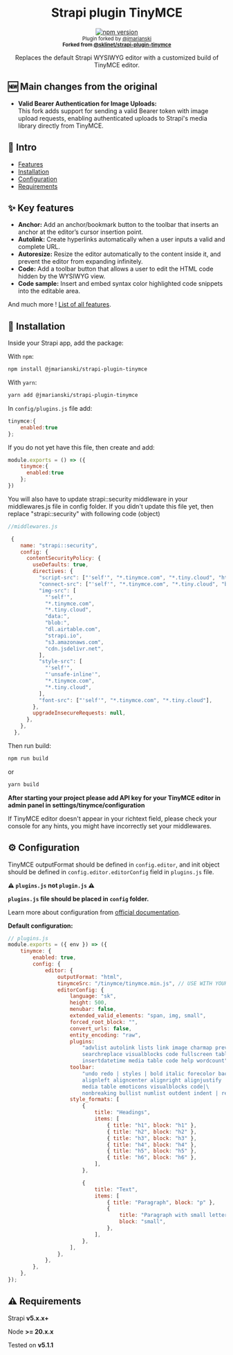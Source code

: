 <h1 align="center">Strapi plugin TinyMCE</h1>

<p align="center">
  <a href="https://github.com/jmarianski/strapi-plugin-tinymce">
    <img src="https://img.shields.io/npm/v/@jmarianski/strapi-plugin-tinymce?style=flat-square" alt="npm version" />
  </a>
  <br />
  <sub>
    Plugin forked by <a href="https://github.com/jmarianski">@jmarianski</a><br />
    <strong>Forked from <a href="https://github.com/sklinet/strapi-plugin-tinymce">@sklinet/strapi-plugin-tinymce</a></strong>
  </sub>
</p>

<p align="center">Replaces the default Strapi WYSIWYG editor with a customized build of TinyMCE editor.</p>

## 🆕 Main changes from the original

- **Valid Bearer Authentication for Image Uploads:**  
  This fork adds support for sending a valid Bearer token with image upload requests, enabling authenticated uploads to Strapi's media library directly from TinyMCE.

## 👋 Intro

* [Features](#features)
* [Installation](#installation)
* [Configuration](#configuration)
* [Requirements](#requirements)

## <a id="features"></a>✨ Key features

* **Anchor:** Add an anchor/bookmark button to the toolbar that inserts an anchor at the editor’s cursor insertion point.
* **Autolink:** Create hyperlinks automatically when a user inputs a valid and complete URL.
* **Autoresize:** Resize the editor automatically to the content inside it, and prevent the editor from expanding infinitely.
* **Code:** Add a toolbar button that allows a user to edit the HTML code hidden by the WYSIWYG view.
* **Code sample:** Insert and embed syntax color highlighted code snippets into the editable area.


And much more ! [List of all features](https://www.tiny.cloud/tinymce/features/).

## <a id="installation"></a>🔧 Installation

Inside your Strapi app, add the package:

With `npm`:
```bash
npm install @jmarianski/strapi-plugin-tinymce
```
With `yarn`:
```bash
yarn add @jmarianski/strapi-plugin-tinymce
```

In `config/plugins.js` file add:
```js
tinymce:{
    enabled:true
};
```

If you do not yet have this file, then create and add:
```js
module.exports = () => ({
    tinymce:{
      enabled:true
    };
})
```

You will also have to update strapi::security middleware in your middlewares.js file in config folder.
If you didn't update this file yet, then replace "strapi::security" with following code (object)
```js
//middlewares.js

 {
    name: "strapi::security",
    config: {
      contentSecurityPolicy: {
        useDefaults: true,  
        directives: {
          "script-src": ["'self'", "*.tinymce.com", "*.tiny.cloud", "https:"],
          "connect-src": ["'self'", "*.tinymce.com", "*.tiny.cloud", "blob:", "*.strapi.io"],
          "img-src": [
            "'self'",
            "*.tinymce.com",
            "*.tiny.cloud",
            "data:",
            "blob:",
            "dl.airtable.com",
            "strapi.io",
            "s3.amazonaws.com",
            "cdn.jsdelivr.net",
          ],
          "style-src": [
            "'self'",
            "'unsafe-inline'",
            "*.tinymce.com",
            "*.tiny.cloud",
          ],
          "font-src": ["'self'", "*.tinymce.com", "*.tiny.cloud"],
        },
        upgradeInsecureRequests: null,
      },
    },
  },
```

Then run build:
```bash
npm run build
```

or
```bash
yarn build
```

**After starting your project please add API key for your TinyMCE editor in admin panel in settings/tinymce/configuration**

If TinyMCE editor doesn't appear in your richtext field, please check your console for any hints, you might have incorrectly set your middlewares.

## <a id="configuration"></a>⚙️ Configuration
TinyMCE outputFormat should be defined in `config.editor`, and init object should be defined in `config.editor.editorConfig` field in `plugins.js` file.

**⚠️ `plugins.js` not `plugin.js` ⚠️**

**`plugins.js` file should be placed in `config` folder.**


Learn more about configuration from [official documentation](https://www.tiny.cloud/docs/tinymce/6/).

**Default configuration:**
```js
// plugins.js
module.exports = ({ env }) => ({
    tinymce: {
        enabled: true,
        config: {
            editor: {
                outputFormat: "html",
                tinymceSrc: "/tinymce/tinymce.min.js", // USE WITH YOUR PUBLIC PATH TO TINYMCE LIBRARY FOR USING SELF HOSTED TINYMCE
                editorConfig: {
                    language: "sk",
                    height: 500,
                    menubar: false,
                    extended_valid_elements: "span, img, small",
                    forced_root_block: "",
                    convert_urls: false,
                    entity_encoding: "raw",
                    plugins:
                        "advlist autolink lists link image charmap preview anchor \
                        searchreplace visualblocks code fullscreen table emoticons nonbreaking \
                        insertdatetime media table code help wordcount",
                    toolbar:
                        "undo redo | styles | bold italic forecolor backcolor | \
                        alignleft aligncenter alignright alignjustify | \
                        media table emoticons visualblocks code|\
                        nonbreaking bullist numlist outdent indent | removeformat | help",
                    style_formats: [
                        {
                            title: "Headings",
                            items: [
                                { title: "h1", block: "h1" },
                                { title: "h2", block: "h2" },
                                { title: "h3", block: "h3" },
                                { title: "h4", block: "h4" },
                                { title: "h5", block: "h5" },
                                { title: "h6", block: "h6" },
                            ],
                        },

                        {
                            title: "Text",
                            items: [
                                { title: "Paragraph", block: "p" },
                                {
                                    title: "Paragraph with small letters",
                                    block: "small",
                                },
                            ],
                        },
                    ],
                },
            },
        },
    },
});

```

## <a id="requirements"></a>⚠️ Requirements
Strapi **v5.x.x+**

Node **>= 20.x.x**

Tested on **v5.1.1**
